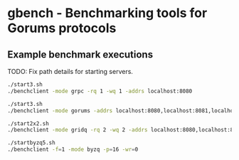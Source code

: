 # gbench - Benchmarking tools for Gorums protocols

## Example benchmark executions

TODO: Fix path details for starting servers.

```sh
./start3.sh
./benchclient -mode grpc -rq 1 -wq 1 -addrs localhost:8080
```

```sh
./start3.sh
./benchclient -mode gorums -addrs localhost:8080,localhost:8081,localhost:8082
```

```sh
./start2x2.sh
./benchclient -mode gridq -rq 2 -wq 2 -addrs localhost:8080,localhost:8081,localhost:8082,localhost:8083
```

```sh
./startbyzq5.sh
./benchclient -f=1 -mode byzq -p=16 -wr=0
```
